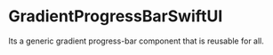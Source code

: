 # GradientProgressBarSwiftUI
Its a generic gradient progress-bar component that is reusable for all.




